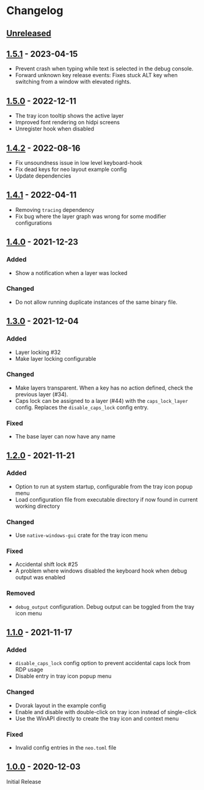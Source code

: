 # Changelog

## [Unreleased]

## [1.5.1] - 2023-04-15

- Prevent crash when typing while text is selected in the debug console.
- Forward unknown key release events: Fixes stuck ALT key when switching from a window with elevated rights. 

## [1.5.0] - 2022-12-11

- The tray icon tooltip shows the active layer
- Improved font rendering on hidpi screens
- Unregister hook when disabled

## [1.4.2] - 2022-08-16

- Fix unsoundness issue in low level keyboard-hook
- Fix dead keys for neo layout example config
- Update dependencies

## [1.4.1] - 2022-04-11

- Removing `tracing` dependency
- Fix bug where the layer graph was wrong for some modifier configurations

## [1.4.0] - 2021-12-23

### Added
- Show a notification when a layer was locked

### Changed
- Do not allow running duplicate instances of the same binary file.

## [1.3.0] - 2021-12-04

### Added
- Layer locking #32
- Make layer locking configurable

### Changed
- Make layers transparent. When a key has no action defined, check the previous layer (#34).
- Caps lock can be assigned to a layer (#44) with the `caps_lock_layer` config.
  Replaces the `disable_caps_lock` config entry.

### Fixed
- The base layer can now have any name

## [1.2.0] - 2021-11-21

### Added
- Option to run at system startup, configurable from the tray icon popup menu
- Load configuration file from executable directory if now found in current working directory

### Changed
- Use `native-windows-gui` crate for the tray icon menu

### Fixed
- Accidental shift lock #25
- A problem where windows disabled the keyboard hook when debug output was enabled

### Removed
- `debug_output` configuration. Debug output can be toggled from the tray icon menu

## [1.1.0] - 2021-11-17

### Added
- `disable_caps_lock` config option to prevent accidental caps lock from RDP usage
- Disable entry in tray icon popup menu

### Changed
- Dvorak layout in the example config
- Enable and disable with double-click on tray icon instead of single-click
- Use the WinAPI directly to create the tray icon and context menu

### Fixed
- Invalid config entries in the `neo.toml` file


## [1.0.0] - 2020-12-03

Initial Release


[Unreleased]: https://github.com/timokroeger/kbremap/compare/v1.5.1..HEAD
[1.5.1]: https://github.com/timokroeger/kbremap/compare/v1.5.0..v1.5.1
[1.5.0]: https://github.com/timokroeger/kbremap/compare/v1.4.2..v1.5.0
[1.4.2]: https://github.com/timokroeger/kbremap/compare/v1.4.1..v1.4.2
[1.4.1]: https://github.com/timokroeger/kbremap/compare/v1.4.0..v1.4.1
[1.4.0]: https://github.com/timokroeger/kbremap/compare/v1.3.0..v1.4.0
[1.3.0]: https://github.com/timokroeger/kbremap/compare/v1.2.0..v1.3.0
[1.2.0]: https://github.com/timokroeger/kbremap/compare/v1.1.0..v1.2.0
[1.1.0]: https://github.com/timokroeger/kbremap/compare/v1.0.0..v1.1.0
[1.0.0]: https://github.com/timokroeger/kbremap/releases/tag/v1.0.0
